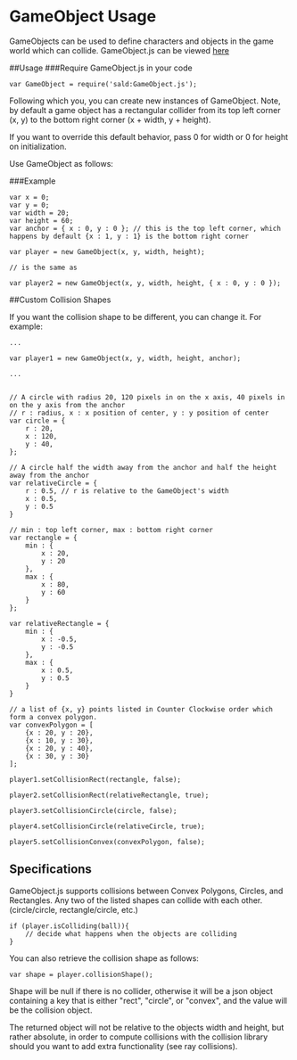 # GameObject Usage

GameObjects can be used to define characters and objects in the game world which can collide. GameObject.js can be viewed [here](../sald/GameObject.js)

##Usage
###Require GameObject.js in your code
```
var GameObject = require('sald:GameObject.js');
```
Following which you, you can create new instances of GameObject.
Note, by default a game object has a rectangular collider from its top left corner (x, y) to the bottom right corner (x + width, y + height).

If you want to override this default behavior, pass 0 for width or 0 for height on initialization.

Use GameObject as follows:

###Example
```
var x = 0;
var y = 0;
var width = 20;
var height = 60;
var anchor = { x : 0, y : 0 }; // this is the top left corner, which happens by default {x : 1, y : 1} is the bottom right corner

var player = new GameObject(x, y, width, height);

// is the same as

var player2 = new GameObject(x, y, width, height, { x : 0, y : 0 });
```

##Custom Collision Shapes

If you want the collision shape to be different, you can change it. For example:

```
...

var player1 = new GameObject(x, y, width, height, anchor);

...


// A circle with radius 20, 120 pixels in on the x axis, 40 pixels in on the y axis from the anchor
// r : radius, x : x position of center, y : y position of center
var circle = {
	r : 20,
	x : 120,
	y : 40,
};

// A circle half the width away from the anchor and half the height away from the anchor
var relativeCircle = {
	r : 0.5, // r is relative to the GameObject's width
	x : 0.5,
	y : 0.5
}

// min : top left corner, max : bottom right corner
var rectangle = {
	min : {
		x : 20,
		y : 20
	},
	max : {
		x : 80,
		y : 60
	}
};

var relativeRectangle = {
	min : {
		x : -0.5,
		y : -0.5
	},
	max : {
		x : 0.5,
		y : 0.5
	}
}

// a list of {x, y} points listed in Counter Clockwise order which form a convex polygon.
var convexPolygon = [
	{x : 20, y : 20},
	{x : 10, y : 30},
	{x : 20, y : 40},
	{x : 30, y : 30}
];

player1.setCollisionRect(rectangle, false);

player2.setCollisionRect(relativeRectangle, true);

player3.setCollisionCircle(circle, false);

player4.setCollisionCircle(relativeCircle, true);

player5.setCollisionConvex(convexPolygon, false);
```

## Specifications

GameObject.js supports collisions between Convex Polygons, Circles, and Rectangles.
Any two of the listed shapes can collide with each other. (circle/circle, rectangle/circle, etc.)

```
if (player.isColliding(ball)){
	// decide what happens when the objects are colliding
}
```

You can also retrieve the collision shape as follows:

```
var shape = player.collisionShape();
```

Shape will be null if there is no collider, otherwise it will be a json object containing a key that is either "rect", "circle", or "convex", and the value will be the collision object.

The returned object will not be relative to the objects width and height, but rather absolute, in order to compute collisions with the collision library should you want to add extra functionality (see ray collisions).
